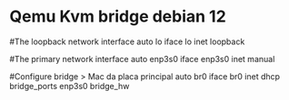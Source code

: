 # Qemu Kvm bridge debian 12

#The loopback network interface
auto lo
iface lo inet loopback

#The primary network interface
auto enp3s0
iface enp3s0 inet manual

#Configure bridge > Mac da placa principal 
auto br0
iface br0 inet dhcp
bridge_ports enp3s0
bridge_hw <MAC>

